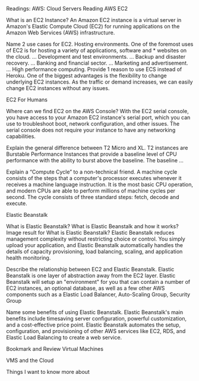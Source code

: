 Readings: AWS: Cloud Servers
Reading
AWS EC2

What is an EC2 Instance?
An Amazon EC2 instance is a virtual server in Amazon's Elastic Compute Cloud (EC2) for running applications on the Amazon Web Services (AWS) infrastructure.

Name 2 use cases for EC2.
Hosting environments. One of the foremost uses of EC2 is for hosting a variety of applications, software and * websites on the cloud. ...
Development and test environments. ...
Backup and disaster recovery. ...
Banking and financial sector. ...
Marketing and advertisement. ...
High performance computing.
Provide 1 reason to use ECS instead of Heroku.
One of the biggest advantages is the flexibility to change underlying EC2 instances. As the traffic or demand increases, we can easily change EC2 instances without any issues.

EC2 For Humans

Where can we find EC2 on the AWS Console? With the EC2 serial console, you have access to your Amazon EC2 instance's serial port, which you can use to troubleshoot boot, network configuration, and other issues. The serial console does not require your instance to have any networking capabilities.

Explain the general difference between T2 Micro and XL. T2 instances are Burstable Performance Instances that provide a baseline level of CPU performance with the ability to burst above the baseline. The baseline ...

Explain a “Compute Cycle” to a non-technical friend. A machine cycle consists of the steps that a computer's processor executes whenever it receives a machine language instruction. It is the most basic CPU operation, and modern CPUs are able to perform millions of machine cycles per second. The cycle consists of three standard steps: fetch, decode and execute.

Elastic Beanstalk

What is Elastic Beanstalk? What is Elastic Beanstalk and how it works? Image result for What is Elastic Beanstalk? Elastic Beanstalk reduces management complexity without restricting choice or control. You simply upload your application, and Elastic Beanstalk automatically handles the details of capacity provisioning, load balancing, scaling, and application health monitoring.

Describe the relationship between EC2 and Elastic Beanstalk. Elastic Beanstalk is one layer of abstraction away from the EC2 layer. Elastic Beanstalk will setup an "environment" for you that can contain a number of EC2 instances, an optional database, as well as a few other AWS components such as a Elastic Load Balancer, Auto-Scaling Group, Security Group

Name some benefits of using Elastic Beanstalk. Elastic Beanstalk's main benefits include timesaving server configuration, powerful customization, and a cost-effective price point. Elastic Beanstalk automates the setup, configuration, and provisioning of other AWS services like EC2, RDS, and Elastic Load Balancing to create a web service.

Bookmark and Review
Virtual Machines

VMS and the Cloud

Things I want to know more about
